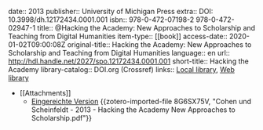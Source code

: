 date:: 2013
publisher:: University of Michigan Press
extra:: DOI: 10.3998/dh.12172434.0001.001
isbn:: 978-0-472-07198-2 978-0-472-02947-1
title:: @Hacking the Academy: New Approaches to Scholarship and Teaching from Digital Humanities
item-type:: [[book]]
access-date:: 2020-01-02T09:00:08Z
original-title:: Hacking the Academy: New Approaches to Scholarship and Teaching from Digital Humanities
language:: en
url:: http://hdl.handle.net/2027/spo.12172434.0001.001
short-title:: Hacking the Academy
library-catalog:: DOI.org (Crossref)
links:: [Local library](zotero://select/groups/2386895/items/HIWNQZR2), [Web library](https://www.zotero.org/groups/2386895/items/HIWNQZR2)

- [[Attachments]]
	- [Eingereichte Version](https://oapen.org/download?type=document&docid=1006110) {{zotero-imported-file 8G6SX75V, "Cohen und Scheinfeldt - 2013 - Hacking the Academy New Approaches to Scholarship.pdf"}}